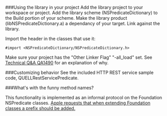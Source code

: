 
###Using the library in your project
Add the library project to your workspace or project.
Add the library scheme (NSPredicateDictionary) to the Build portion of your scheme.
Make the library product (libNSPredicateDictionary.a) a dependancy of your target.
Link against the library.

Import the header in the classes that use it:

`#import <NSPredicateDictionary/NSPredicateDictionary.h>`

Make sure your project has the "Other Linker Flag" "-all_load" set.
See [Technical Q&A QA1490](https://developer.apple.com/library/ios/qa/qa1490/_index.html) for an explanation of why.


###Customizing behavior
See the included HTTP REST service sample code, QUELLRestServicePredicate.

###What's with the funny method names?

This functionality is implemented as an informal protocol on the Foundation NSPredicate classes. [Apple requests that when extending Foundation classes a prefix should be added.](https://developer.apple.com/library/ios/documentation/Cocoa/Conceptual/ProgrammingWithObjectiveC/CustomizingExistingClasses/CustomizingExistingClasses.html)